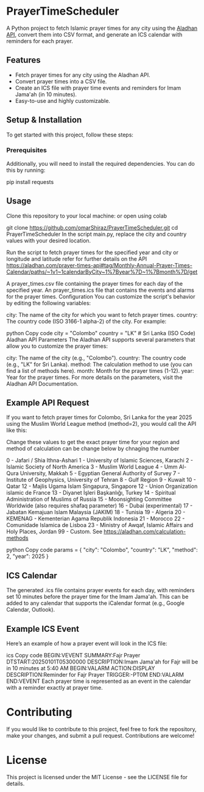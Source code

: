 # PrayerTimeScheduler

A Python project to fetch Islamic prayer times for any city using the [Aladhan API](https://aladhan.com/prayer-times-api), convert them into CSV format, and generate an ICS calendar with reminders for each prayer.

## Features
- Fetch prayer times for any city using the Aladhan API.
- Convert prayer times into a CSV file.
- Create an ICS file with prayer time events and reminders for Imam Jama'ah (in 10 minutes).
- Easy-to-use and highly customizable.

## Setup & Installation

To get started with this project, follow these steps:

### Prerequisites

Additionally, you will need to install the required dependencies. You can do this by running:


pip install requests

## Usage
Clone this repository to your local machine: or open using colab


git clone https://github.com/omarShiraz/PrayerTimeScheduler.git
cd PrayerTimeScheduler
In the script main.py, replace the city and country values with your desired location.

Run the script to fetch prayer times for the specified year and city or longitude and latitude refer for further details on the API
https://aladhan.com/prayer-times-api#tag/Monthly-Annual-Prayer-Times-Calendar/paths/~1v1~1calendarByCity~1%7Byear%7D~1%7Bmonth%7D/get

A prayer_times.csv file containing the prayer times for each day of the specified year.
An prayer_times.ics file that contains the events and alarms for the prayer times.
Configuration
You can customize the script's behavior by editing the following variables:

city: The name of the city for which you want to fetch prayer times.
country: The country code (ISO 3166-1 alpha-2) of the city.
For example:

python
Copy code
city = "Colombo"
country = "LK"  # Sri Lanka (ISO Code)
Aladhan API Parameters
The Aladhan API supports several parameters that allow you to customize the prayer times:

city: The name of the city (e.g., "Colombo").
country: The country code (e.g., "LK" for Sri Lanka).
method: The calculation method to use (you can find a list of methods here).
month: Month for the prayer times (1-12).
year: Year for the prayer times.
For more details on the parameters, visit the Aladhan API Documentation.

## Example API Request
If you want to fetch prayer times for Colombo, Sri Lanka for the year 2025 using the Muslim World League method (method=2), you would call the API like this:

Change these values to get the exact prayer time for your region and method of calculation can be change below by chnaging the number

0 - Jafari / Shia Ithna-Ashari
1 - University of Islamic Sciences, Karachi
2 - Islamic Society of North America
3 - Muslim World League
4 - Umm Al-Qura University, Makkah
5 - Egyptian General Authority of Survey
7 - Institute of Geophysics, University of Tehran
8 - Gulf Region
9 - Kuwait
10 - Qatar
12 - Majlis Ugama Islam Singapura, Singapore
12 - Union Organization islamic de France
13 - Diyanet İşleri Başkanlığı, Turkey
14 - Spiritual Administration of Muslims of Russia
15 - Moonsighting Committee Worldwide (also requires shafaq parameter)
16 - Dubai (experimental)
17 - Jabatan Kemajuan Islam Malaysia (JAKIM)
18 - Tunisia
19 - Algeria
20 - KEMENAG - Kementerian Agama Republik Indonesia
21 - Morocco
22 - Comunidade Islamica de Lisboa
23 - Ministry of Awqaf, Islamic Affairs and Holy Places, Jordan
99 - Custom. See https://aladhan.com/calculation-methods


python
Copy code
params = {
    "city": "Colombo",
    "country": "LK",
    "method": 2,
    "year": 2025
}
## ICS Calendar
The generated .ics file contains prayer events for each day, with reminders set 10 minutes before the prayer time for the Imam Jama'ah. This can be added to any calendar that supports the iCalendar format (e.g., Google Calendar, Outlook).

## Example ICS Event
Here’s an example of how a prayer event will look in the ICS file:

ics
Copy code
BEGIN:VEVENT
SUMMARY:Fajr Prayer
DTSTART:20250101T05300000
DESCRIPTION:Imam Jama'ah for Fajr will be in 10 minutes at 5:40 AM
BEGIN:VALARM
ACTION:DISPLAY
DESCRIPTION:Reminder for Fajr Prayer
TRIGGER:-PT0M
END:VALARM
END:VEVENT
Each prayer time is represented as an event in the calendar with a reminder exactly at prayer time.

# Contributing
If you would like to contribute to this project, feel free to fork the repository, make your changes, and submit a pull request. Contributions are welcome!

# License
This project is licensed under the MIT License - see the LICENSE file for details.

